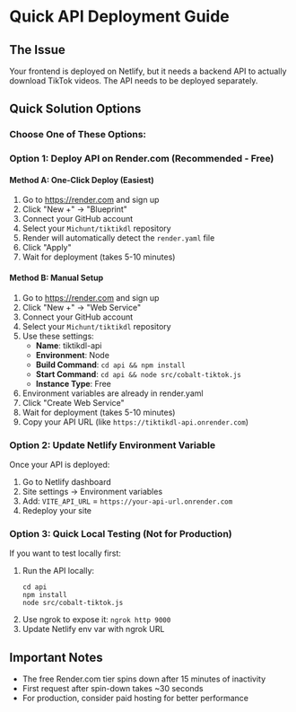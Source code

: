 # Quick API Deployment Guide

## The Issue
Your frontend is deployed on Netlify, but it needs a backend API to actually download TikTok videos. The API needs to be deployed separately.

## Quick Solution Options

### Choose One of These Options:

### Option 1: Deploy API on Render.com (Recommended - Free)

#### Method A: One-Click Deploy (Easiest)
1. Go to https://render.com and sign up
2. Click "New +" → "Blueprint"
3. Connect your GitHub account
4. Select your `Michunt/tiktikdl` repository
5. Render will automatically detect the `render.yaml` file
6. Click "Apply"
7. Wait for deployment (takes 5-10 minutes)

#### Method B: Manual Setup
1. Go to https://render.com and sign up
2. Click "New +" → "Web Service"
3. Connect your GitHub account
4. Select your `Michunt/tiktikdl` repository
5. Use these settings:
   - **Name**: tiktikdl-api
   - **Environment**: Node
   - **Build Command**: `cd api && npm install`
   - **Start Command**: `cd api && node src/cobalt-tiktok.js`
   - **Instance Type**: Free
6. Environment variables are already in render.yaml
7. Click "Create Web Service"
8. Wait for deployment (takes 5-10 minutes)
9. Copy your API URL (like `https://tiktikdl-api.onrender.com`)

### Option 2: Update Netlify Environment Variable
Once your API is deployed:
1. Go to Netlify dashboard
2. Site settings → Environment variables
3. Add: `VITE_API_URL` = `https://your-api-url.onrender.com`
4. Redeploy your site

### Option 3: Quick Local Testing (Not for Production)
If you want to test locally first:
1. Run the API locally: 
   ```
   cd api
   npm install
   node src/cobalt-tiktok.js
   ```
2. Use ngrok to expose it: `ngrok http 9000`
3. Update Netlify env var with ngrok URL

## Important Notes
- The free Render.com tier spins down after 15 minutes of inactivity
- First request after spin-down takes ~30 seconds
- For production, consider paid hosting for better performance
